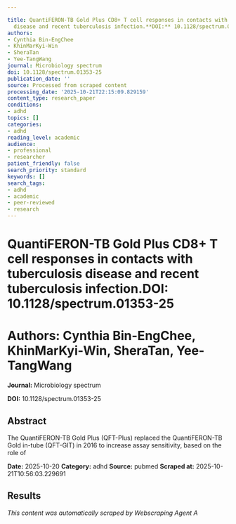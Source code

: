 ```yaml
---

title: QuantiFERON-TB Gold Plus CD8+ T cell responses in contacts with tuberculosis
  disease and recent tuberculosis infection.**DOI:** 10.1128/spectrum.01353-25
authors:
- Cynthia Bin-EngChee
- KhinMarKyi-Win
- SheraTan
- Yee-TangWang
journal: Microbiology spectrum
doi: 10.1128/spectrum.01353-25
publication_date: ''
source: Processed from scraped content
processing_date: '2025-10-21T22:15:09.829159'
content_type: research_paper
conditions:
- adhd
topics: []
categories:
- adhd
reading_level: academic
audience:
- professional
- researcher
patient_friendly: false
search_priority: standard
keywords: []
search_tags:
- adhd
- academic
- peer-reviewed
- research
---
```




# QuantiFERON-TB Gold Plus CD8+ T cell responses in contacts with tuberculosis disease and recent tuberculosis infection.**DOI:** 10.1128/spectrum.01353-25

# **Authors:** Cynthia Bin-EngChee, KhinMarKyi-Win, SheraTan, Yee-TangWang

**Journal:** Microbiology spectrum

**DOI:** 10.1128/spectrum.01353-25

## Abstract

The QuantiFERON-TB Gold Plus (QFT-Plus) replaced the QuantiFERON-TB Gold in-tube (QFT-GIT) in 2016 to increase assay sensitivity, based on the role of

**Date:** 2025-10-20
**Category:** adhd
**Source:** pubmed
**Scraped at:** 2025-10-21T10:56:03.229691
## Results
*This content was automatically scraped by Webscraping Agent A*